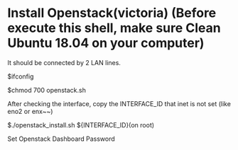 # Install Openstack(victoria) (Before execute this shell, make sure Clean Ubuntu 18.04 on your computer)
It should be connected by 2 LAN lines.

$ifconfig

$chmod 700 openstack.sh

After checking the interface, copy the INTERFACE_ID that inet is not set (like eno2 or enx~~)

$./openstack_install.sh ${INTERFACE_ID}(on root)

Set Openstack Dashboard Password
